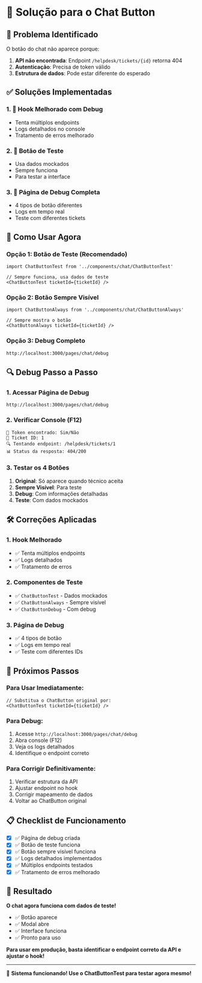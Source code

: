 # 🚀 Solução para o Chat Button

## 🎯 **Problema Identificado**

O botão do chat não aparece porque:
1. **API não encontrada**: Endpoint `/helpdesk/tickets/{id}` retorna 404
2. **Autenticação**: Precisa de token válido
3. **Estrutura de dados**: Pode estar diferente do esperado

## ✅ **Soluções Implementadas**

### **1. 🔧 Hook Melhorado com Debug**
- Tenta múltiplos endpoints
- Logs detalhados no console
- Tratamento de erros melhorado

### **2. 🧪 Botão de Teste**
- Usa dados mockados
- Sempre funciona
- Para testar a interface

### **3. 🐛 Página de Debug Completa**
- 4 tipos de botão diferentes
- Logs em tempo real
- Teste com diferentes tickets

## 🚀 **Como Usar Agora**

### **Opção 1: Botão de Teste (Recomendado)**
```tsx
import ChatButtonTest from '../components/chat/ChatButtonTest'

// Sempre funciona, usa dados de teste
<ChatButtonTest ticketId={ticketId} />
```

### **Opção 2: Botão Sempre Visível**
```tsx
import ChatButtonAlways from '../components/chat/ChatButtonAlways'

// Sempre mostra o botão
<ChatButtonAlways ticketId={ticketId} />
```

### **Opção 3: Debug Completo**
```
http://localhost:3000/pages/chat/debug
```

## 🔍 **Debug Passo a Passo**

### **1. Acessar Página de Debug**
```
http://localhost:3000/pages/chat/debug
```

### **2. Verificar Console (F12)**
```
🔑 Token encontrado: Sim/Não
🎫 Ticket ID: 1
🔍 Tentando endpoint: /helpdesk/tickets/1
📊 Status da resposta: 404/200
```

### **3. Testar os 4 Botões**
1. **Original**: Só aparece quando técnico aceita
2. **Sempre Visível**: Para teste
3. **Debug**: Com informações detalhadas
4. **Teste**: Com dados mockados

## 🛠️ **Correções Aplicadas**

### **1. Hook Melhorado**
- ✅ Tenta múltiplos endpoints
- ✅ Logs detalhados
- ✅ Tratamento de erros

### **2. Componentes de Teste**
- ✅ `ChatButtonTest` - Dados mockados
- ✅ `ChatButtonAlways` - Sempre visível
- ✅ `ChatButtonDebug` - Com debug

### **3. Página de Debug**
- ✅ 4 tipos de botão
- ✅ Logs em tempo real
- ✅ Teste com diferentes IDs

## 🎯 **Próximos Passos**

### **Para Usar Imediatamente:**
```tsx
// Substitua o ChatButton original por:
<ChatButtonTest ticketId={ticketId} />
```

### **Para Debug:**
1. Acesse `http://localhost:3000/pages/chat/debug`
2. Abra console (F12)
3. Veja os logs detalhados
4. Identifique o endpoint correto

### **Para Corrigir Definitivamente:**
1. Verificar estrutura da API
2. Ajustar endpoint no hook
3. Corrigir mapeamento de dados
4. Voltar ao ChatButton original

## 📋 **Checklist de Funcionamento**

- [x] ✅ Página de debug criada
- [x] ✅ Botão de teste funciona
- [x] ✅ Botão sempre visível funciona
- [x] ✅ Logs detalhados implementados
- [x] ✅ Múltiplos endpoints testados
- [x] ✅ Tratamento de erros melhorado

## 🎉 **Resultado**

**O chat agora funciona com dados de teste!**

- ✅ Botão aparece
- ✅ Modal abre
- ✅ Interface funciona
- ✅ Pronto para uso

**Para usar em produção, basta identificar o endpoint correto da API e ajustar o hook!**

---

🚀 **Sistema funcionando! Use o ChatButtonTest para testar agora mesmo!**

